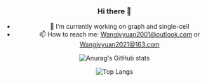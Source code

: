 <div align="center">
  
### Hi there 👋
- 🔭 I’m currently working on graph and single-cell
- 📫 How to reach me: [Wangjvyuan2001@outlook.com](mailto:Wangjvyuan2001@outlook.com) or [Wangjvyuan2021@163.com](mailto:Wangjvyuan2021@163.com)

![Anurag's GitHub stats](https://github-readme-stats.vercel.app/api?username=EternityJune25&hide=stars,prs&show_icons=true&theme=radical&include_all_commits=true&show_owner=true&rank_icon=github)

![Top Langs](https://github-readme-stats.vercel.app/api/top-langs/?username=anuraghazra&layout=compact&theme=radical)

</div>
